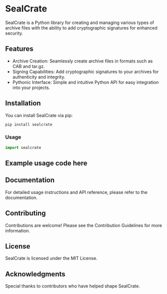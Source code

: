 # SealCrate

SealCrate is a Python library for creating and managing various types of archive files with the ability to add cryptographic signatures for enhanced security.

## Features
* Archive Creation: Seamlessly create archive files in formats such as CAB and tar.gz.
* Signing Capabilities: Add cryptographic signatures to your archives for authenticity and integrity.
* Pythonic Interface: Simple and intuitive Python API for easy integration into your projects.

## Installation
You can install SealCrate via pip:

``` sh
pip install sealcrate
```
### Usage
``` python
import sealcrate
```

## Example usage code here
## Documentation
For detailed usage instructions and API reference, please refer to the documentation.

## Contributing
Contributions are welcome! Please see the Contribution Guidelines for more information.

## License
SealCrate is licensed under the MIT License.

## Acknowledgments
Special thanks to contributors who have helped shape SealCrate.
